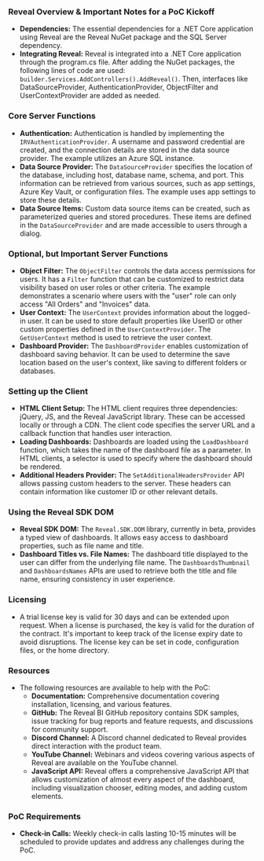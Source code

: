 ### Reveal Overview & Important Notes for a PoC Kickoff

*   **Dependencies:** The essential dependencies for a .NET Core application using Reveal are the Reveal NuGet package and the SQL Server dependency. 
*   **Integrating Reveal:** Reveal is integrated into a .NET Core application through the program.cs file. After adding the NuGet packages, the following lines of code are used: `builder.Services.AddControllers().AddReveal()`. Then, interfaces like DataSourceProvider, AuthenticationProvider, ObjectFilter and UserContextProvider are added as needed.

### Core Server Functions
*   **Authentication:** Authentication is handled by implementing the `IRVAuthenticationProvider`. A username and password credential are created, and the connection details are stored in the data source provider. The example utilizes an Azure SQL instance.
*   **Data Source Provider:** The `DataSourceProvider` specifies the location of the database, including host, database name, schema, and port. This information can be retrieved from various sources, such as app settings, Azure Key Vault, or configuration files. The example uses app settings to store these details.
*   **Data Source Items:** Custom data source items can be created, such as parameterized queries and stored procedures. These items are defined in the `DataSourceProvider` and are made accessible to users through a dialog.

### Optional, but Important Server Functions
*   **Object Filter:** The `ObjectFilter` controls the data access permissions for users. It has a `Filter` function that can be customized to restrict data visibility based on user roles or other criteria. The example demonstrates a scenario where users with the "user" role can only access "All Orders" and "Invoices" data.
*   **User Context:** The `UserContext` provides information about the logged-in user. It can be used to store default properties like UserID or other custom properties defined in the `UserContextProvider`. The `GetUserContext` method is used to retrieve the user context.
*   **Dashboard Provider:** The `DashboardProvider` enables customization of dashboard saving behavior. It can be used to determine the save location based on the user's context, like saving to different folders or databases.

### Setting up the Client
*   **HTML Client Setup:** The HTML client requires three dependencies: jQuery, JS, and the Reveal JavaScript library. These can be accessed locally or through a CDN. The client code specifies the server URL and a callback function that handles user interaction.
*   **Loading Dashboards:** Dashboards are loaded using the `LoadDashboard` function, which takes the name of the dashboard file as a parameter. In HTML clients, a selector is used to specify where the dashboard should be rendered.
*   **Additional Headers Provider:** The `SetAdditionalHeadersProvider` API allows passing custom headers to the server. These headers can contain information like customer ID or other relevant details.

### Using the Reveal SDK DOM
*   **Reveal SDK DOM:** The `Reveal.SDK.DOM` library, currently in beta, provides a typed view of dashboards. It allows easy access to dashboard properties, such as file name and title.
*   **Dashboard Titles vs. File Names:** The dashboard title displayed to the user can differ from the underlying file name. The `DashboardsThumbnail` and `DashboardsNames` APIs are used to retrieve both the title and file name, ensuring consistency in user experience.

### Licensing
*   A trial license key is valid for 30 days and can be extended upon request. When a license is purchased, the key is valid for the duration of the contract. It's important to keep track of the license expiry date to avoid disruptions. The license key can be set in code, configuration files, or the home directory.

### Resources
* The following resources are available to help with the PoC:
    *   **Documentation:** Comprehensive documentation covering installation, licensing, and various features.
    *   **GitHub:** The Reveal BI GitHub repository contains SDK samples, issue tracking for bug reports and feature requests, and discussions for community support.
    *   **Discord Channel:** A Discord channel dedicated to Reveal provides direct interaction with the product team.
    *   **YouTube Channel:** Webinars and videos covering various aspects of Reveal are available on the YouTube channel.
    *   **JavaScript API:** Reveal offers a comprehensive JavaScript API that allows customization of almost every aspect of the dashboard, including visualization chooser, editing modes, and adding custom elements.

### PoC Requirements
*   **Check-in Calls:** Weekly check-in calls lasting 10-15 minutes will be scheduled to provide updates and address any challenges during the PoC.
